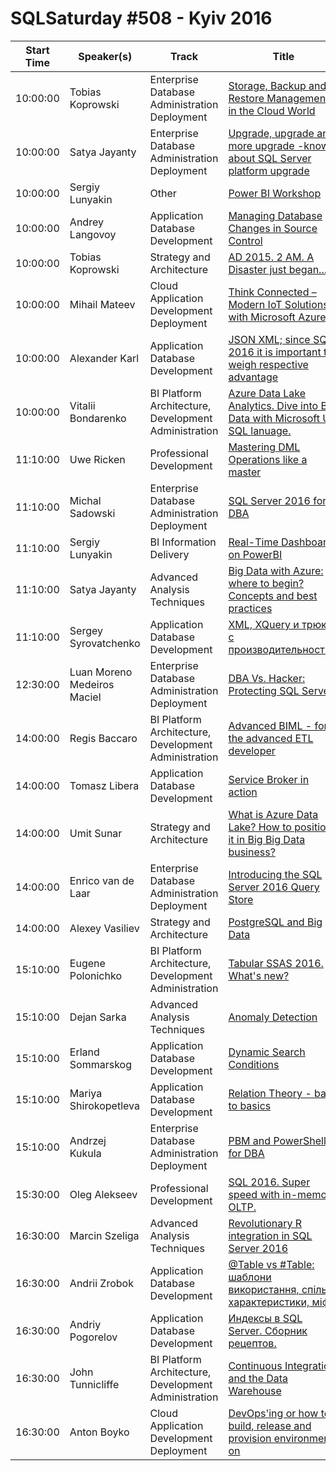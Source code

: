 # SQLSaturday #508 - Kyiv 2016
Start Time|Speaker(s)|Track|Title
---|---|---|---
10:00:00|Tobias Koprowski|Enterprise Database Administration  Deployment|[Storage, Backup and Restore Management in the Cloud World](46755.md)
10:00:00|Satya Jayanty|Enterprise Database Administration  Deployment|[Upgrade, upgrade and more upgrade -know about SQL Server platform upgrade](47037.md)
10:00:00|Sergiy Lunyakin|Other|[Power BI Workshop](49190.md)
10:00:00|Andrey Langovoy|Application  Database Development|[Managing Database Changes in Source Control](44352.md)
10:00:00|Tobias Koprowski|Strategy and Architecture|[AD 2015. 2 AM. A Disaster just began...](44586.md)
10:00:00|Mihail Mateev|Cloud Application Development  Deployment|[Think Connected – Modern IoT Solutions with Microsoft Azure](46889.md)
10:00:00|Alexander Karl|Application  Database Development|[JSON    XML;  since SQL 2016 it is important to weigh respective advantage](48431.md)
10:00:00|Vitalii Bondarenko|BI Platform Architecture, Development  Administration|[Azure Data Lake Analytics. Dive into Big Data with Microsoft U-SQL lanuage.](48718.md)
11:10:00|Uwe Ricken|Professional Development|[Mastering DML Operations like a master](44505.md)
11:10:00|Michal Sadowski|Enterprise Database Administration  Deployment|[SQL Server 2016 for DBA](44562.md)
11:10:00|Sergiy Lunyakin|BI Information Delivery|[Real-Time Dashboards on PowerBI](44860.md)
11:10:00|Satya Jayanty|Advanced Analysis Techniques|[Big Data with Azure: where to begin? Concepts and best practices](45251.md)
11:10:00|Sergey Syrovatchenko|Application  Database Development|[XML, XQuery и трюки с производительностью](46018.md)
12:30:00|Luan Moreno Medeiros Maciel|Enterprise Database Administration  Deployment|[DBA Vs. Hacker: Protecting SQL Server](45597.md)
14:00:00|Regis Baccaro|BI Platform Architecture, Development  Administration|[Advanced BIML - for the advanced ETL developer](44508.md)
14:00:00|Tomasz Libera|Application  Database Development|[Service Broker in action](44788.md)
14:00:00|Umit Sunar|Strategy and Architecture|[What is Azure Data Lake? How to position it in Big Big Data business?](46019.md)
14:00:00|Enrico van de Laar|Enterprise Database Administration  Deployment|[Introducing the SQL Server 2016 Query Store](46291.md)
14:00:00|Alexey Vasiliev|Strategy and Architecture|[PostgreSQL and Big Data](47544.md)
15:10:00|Eugene Polonichko|BI Platform Architecture, Development  Administration|[Tabular SSAS 2016. What's new? ](44314.md)
15:10:00|Dejan Sarka|Advanced Analysis Techniques|[Anomaly Detection](44317.md)
15:10:00|Erland Sommarskog|Application  Database Development|[Dynamic Search Conditions](45379.md)
15:10:00|Mariya Shirokopetleva|Application  Database Development|[Relation Theory - back to basics](46995.md)
15:10:00|Andrzej Kukula|Enterprise Database Administration  Deployment|[PBM and PowerShell for DBA](48660.md)
15:30:00|Oleg Alekseev|Professional Development|[SQL 2016. Super speed with in-memory OLTP.](48662.md)
16:30:00|Marcin Szeliga|Advanced Analysis Techniques|[Revolutionary R integration in SQL Server 2016](44418.md)
16:30:00|Andrii Zrobok|Application  Database Development|[@Table vs #Table: шаблони використання, спільні характеристики, міфи](44447.md)
16:30:00|Andriy Pogorelov|Application  Database Development|[Индексы в SQL Server. Сборник рецептов.](47336.md)
16:30:00|John Tunnicliffe|BI Platform Architecture, Development  Administration|[Continuous Integration and the Data Warehouse](48378.md)
16:30:00|Anton Boyko|Cloud Application Development  Deployment|[DevOps'ing or how to build, release and provision environments on](50366.md)
